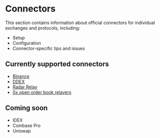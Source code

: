 # Connectors

This section contains information about official connectors for individual exchanges and protocols, including:

* Setup
* Configuration
* Connector-specific tips and issues

## Currently supported connectors

* [Binance](/connectors/binance)
* [DDEX](/connectors/ddex)
* [Radar Relay](/connectors/radar-relay)
* [0x open order book relayers](/connectors/0x)

## Coming soon

* IDEX
* Coinbase Pro
* Uniswap

